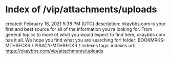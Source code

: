 # Index of /vip/attachments/uploads

created: February 16, 2021 5:38 PM (UTC)
description: okaybbs.com is your first and best source for all of the information you’re looking for. From general topics to more of what you would expect to find here, okaybbs.com has it all. We hope you find what you are searching for!
folder: BOOKMRKS-MTHRFCKR / PIRACY-MTHRFCKR / Indexes
tags: indexes
url: https://okaybbs.com/vip/attachments/uploads